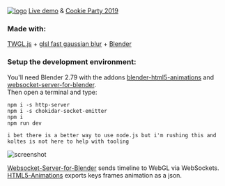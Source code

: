 [![logo](https://raw.githubusercontent.com/leon196/CookiePartyInvitro/master/CookiePartyBanner.png)](https://2019.cookie.paris/)
[Live demo](http://shaderland.com/CookieParty/) & [Cookie Party 2019](https://2019.cookie.paris/)  

### Made with:  
[TWGL.js](https://twgljs.org/) + [glsl fast gaussian blur](https://github.com/Jam3/glsl-fast-gaussian-blur) + [Blender](http://blender.org/)  

### Setup the development environment:  
You'll need Blender 2.79 with the addons [blender-html5-animations](https://github.com/KoltesDigital/blender-html5-animations) and [websocket-server-for-blender](https://github.com/KoltesDigital/websocket-server-for-blender).  
Then open a terminal and type:  
```
npm i -s http-server  
npm i -s chokidar-socket-emitter  
npm i  
npm run dev  
```
```
i bet there is a better way to use node.js but i'm rushing this and koltes is not here to help with tooling
```  
![screenshot](https://raw.githubusercontent.com/leon196/CookiePartyInvitro/master/Screenshot.PNG)

[Websocket-Server-for-Blender](https://github.com/KoltesDigital/websocket-server-for-blender) sends timeline to WebGL via WebSockets.  
[HTML5-Animations](https://github.com/KoltesDigital/blender-html5-animations) exports keys frames animation as a json.  

